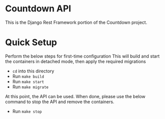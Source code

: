 # Countdown API

This is the Django Rest Framework portion of the Countdown project.

# Quick Setup

Perform the below steps for first-time configuration
This will build and start the containers in detached mode, then apply the required migrations

 - `cd` into this directory
 - Run `make build`
 - Run `make start`
 - Run `make migrate`

At this point, the API can be used. When done, please use the below command to stop the API and remove the containers.

 - Run `make stop`
